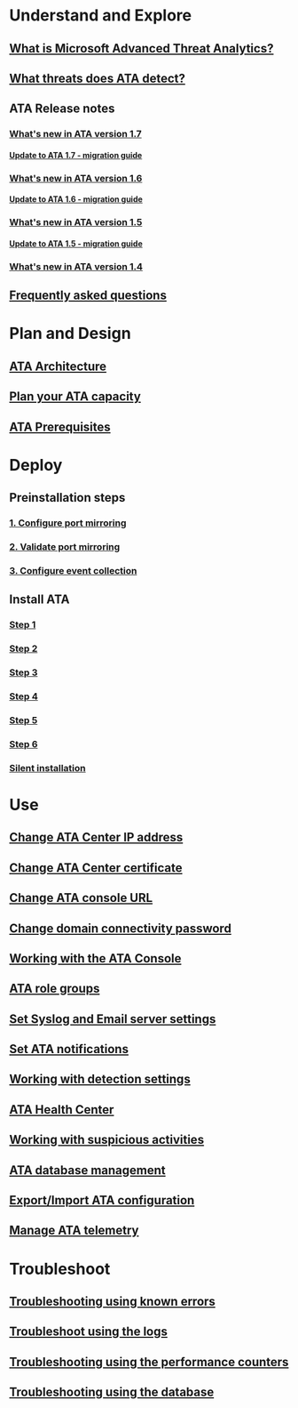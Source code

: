 # Understand and Explore
## [What is Microsoft Advanced Threat Analytics?](what-is-ata.md)
## [What threats does ATA detect?](ata-threats.md)
## ATA Release notes
### [What's new in ATA version 1.7](whats-new-version-1.7.md)
#### [Update to ATA 1.7 - migration guide](ata-update-1.7-migration-guide.md)
### [What's new in ATA version 1.6](whats-new-version-1.6.md)
#### [Update to ATA 1.6 - migration guide](ata-update-1.6-migration-guide.md)
### [What's new in ATA version 1.5](whats-new-version-1.5.md)
#### [Update to ATA 1.5 - migration guide](ata-update-1.5-migration-guide.md)
### [What's new in ATA version 1.4](whats-new-version-1.4.md)
## [Frequently asked questions](ata-technical-faq.md)
# Plan and Design
## [ATA Architecture](/advanced-threat-analytics/plan-design/ata-architecture.md)
## [Plan your ATA capacity](/advanced-threat-analytics/plan-design/ata-capacity-planning.md)
## [ATA Prerequisites](/advanced-threat-analytics/plan-design/ata-prerequisites.md)
# Deploy
## Preinstallation steps
### [1. Configure port mirroring](/advanced-threat-analytics/deploy-use/configure-port-mirroring.md)
### [2. Validate port mirroring](/advanced-threat-analytics/deploy-use/validate-port-mirroring.md)
### [3. Configure event collection](/advanced-threat-analytics/deploy-use/configure-event-collection.md)
## Install ATA
### [Step 1](/advanced-threat-analytics/deploy-use/install-ata-step1.md)
### [Step 2](/advanced-threat-analytics/deploy-use/install-ata-step2.md)
### [Step 3](/advanced-threat-analytics/deploy-use/install-ata-step3.md)
### [Step 4](/advanced-threat-analytics/deploy-use/install-ata-step4.md)
### [Step 5](/advanced-threat-analytics/deploy-use/install-ata-step5.md)
### [Step 6](/advanced-threat-analytics/deploy-use/install-ata-step6.md)
### [Silent installation](/advanced-threat-analytics/deploy-use/ata-silent-installation.md)
# Use
## [Change ATA Center IP address](/advanced-threat-analytics/deploy-use/modifying-ata-config-centerip.md)
## [Change ATA Center certificate](/advanced-threat-analytics/deploy-use/modifying-ata-config-centercert.md)
## [Change ATA console URL](/advanced-threat-analytics/deploy-use/modifying-ata-config-consoleurl.md)
## [Change domain connectivity password](/advanced-threat-analytics/deploy-use/modifying-ata-config-dcpassword.md)
## [Working with the ATA Console](/advanced-threat-analytics/deploy-use/working-with-ata-console.md)
## [ATA role groups](/advanced-threat-analytics/deploy-use/ata-role-groups.md)
## [Set Syslog and Email server settings](/advanced-threat-analytics/deploy-use/setting-syslog-email-server-settings.md)
## [Set ATA notifications](/advanced-threat-analytics/deploy-use/setting-ata-alerts.md)
## [Working with detection settings](/advanced-threat-analytics/deploy-use/working-with-detection-settings.md)
## [ATA Health Center](/advanced-threat-analytics/deploy-use/ata-health-center.md)
## [Working with suspicious activities](/advanced-threat-analytics/deploy-use/working-with-suspicious-activities.md)
## [ATA database management](/advanced-threat-analytics/deploy-use/ata-database-management.md)
## [Export/Import ATA configuration](/advanced-threat-analytics/deploy-use/ata-configuration-file.md)
## [Manage ATA telemetry](/advanced-threat-analytics/deploy-use/manage-telemetry-settings.md)
# Troubleshoot
## [Troubleshooting using known errors](/advanced-threat-analytics/troubleshoot/troubleshooting-ata-known-errors.md)
## [Troubleshoot using the logs](/advanced-threat-analytics/troubleshoot/troubleshooting-ata-using-logs.md)
## [Troubleshooting using the performance counters](/advanced-threat-analytics/troubleshoot/troubleshooting-ata-using-perf-counters.md)
## [Troubleshooting using the database](/advanced-threat-analytics/troubleshoot/troubleshooting-ata-using-ata-database.md)

